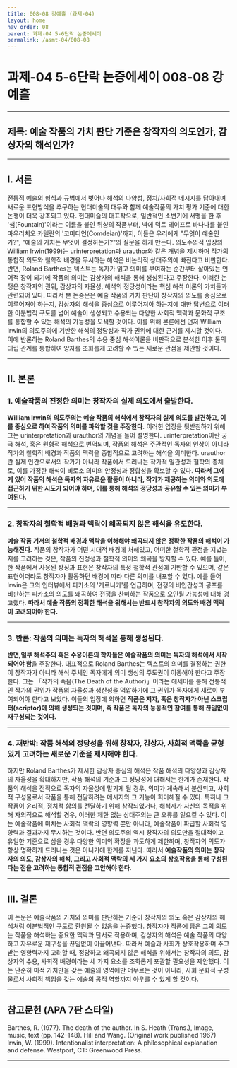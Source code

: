 ```yaml
---
title: 008-08 강예흘 (과제-04)
layout: home
nav_order: 08
parent: 과제-04 5-6단락 논증에세이
permalink: /asmt-04/008-08
---
```


# 과제-04 5-6단락 논증에세이 008-08 강예흘 

---

## 제목: 예술 작품의 가치 판단 기준은 창작자의 의도인가, 감상자의 해석인가?

---

## I. 서론

전통적 예술의 형식과 규범에서 벗어나 해석의 다양성, 정치/사회적 메시지를 담아내며 새로운 표현방식을 추구하는 현대미술의 대두와 함께 예술작품의 가치 평가 기준에 대한 논쟁이 더욱 강조되고 있다. 현대미술의 대표작으로, 일반적인 소변기에 서명을 한 후 '샘(Fountain)'이라는 이름을 붙인 뒤샹의 작품부터, 벽에 덕트 테이프로 바나나를 붙인 마우리치오 카텔란의 '코미디언(Comdeian)'까지, 이들은 우리에게 "무엇이 예술인가?", "예술의 가치는 무엇이 결정하는가?"의 질문을 하게 만든다. 의도주의적 입장의 William Irwin(1999)는 urinterpretation과 urauthor와 같은 개념을 제시하며 작가의 통합적 의도와 철학적 배경을 무시하는 해석은 비논리적 상대주의에 빠진다고 비판한다.반면, Roland Barthes는 텍스트는 독자가 읽고 의미를 부여하는 순간부터 살아있는 언어적 장이 되기에 작품의 의미는 감상자의 해석을 통해 생성된다고 주장한다. 이러한 논쟁은 창작자의 권위, 감상자의 자율성, 해석의 정당성이라는 핵심 해석 이론의 가치들과 관련되어 있다. 따라서 본 논증문은 예술 작품의 가치 판단이 창작자의 의도를 중심으로 이루어져야 하는지, 감상자의 해석을 중심으로 이루어져야 하는지에 대한 답변으로 이러한 이분법적 구도를 넘어 예술이 생성되고 수용되는 다양한 사회적 맥락과 문화적 구조를 통합할 수 있는 해석의 가능성을 모색할 것이다. 이를 위해 본론에선 먼저 William Irwin의 의도주의에 기반한 해석의 정당성과 작가 권위에 대한 근거를 제시할 것이다. 이에 반론하는 Roland Barthes의 수용 중심 해석이론을 비판적으로 분석한 이후 둘의 대립 관계를 통합하여 양자를 조화롭게 고려할 수 있는 새로운 관점을 제안할 것이다. 


---

## II. 본론

### 1. 예술작품의 진정한 의미는 창작자의 실제 의도에서 출발한다.

**William Irwin의 의도주의는 예술 작품의 해석에서 창작자의 실제 의도를 발견하고, 이를 중심으로 하여 작품의 의미를 파악할 것을 주장한다.** 이러한 입장을 뒷받침하기 위해 그는 urinterpretation과 urauthor의 개념을 들어 설명한다. urinterpretation이란 궁극 해석, 혹은 원형적 해석으로 번역되며, 작품의 해석은 주관적인 독자의 인상이 아니라 작가의 철학적 배경과 작품의 맥락을 종합적으로 고려하는 해석을 의미한다. urauthor란 실제 인간으로서의 작가가 아니라 작품에서 드러나는 작가적 일관성과 철학의 총체로, 이를 가정한 해석이 비로소 의미의 안정성과 정합성을 확보할 수 있다. **따라서 그에게 있어 작품의 해석은 독자의 자유로운 활동이 아니라, 작가가 제공하는 의미와 의도에 접근하기 위한 시도가 되어야 하며, 이를 통해 해석의 정당성과 공유할 수 있는 의미가 부여된다.**

---

### 2. 창작자의 철학적 배경과 맥락이 왜곡되지 않은 해석을 유도한다.

**예술 작품 기저의 철학적 배경과 맥락을 이해해야 왜곡되지 않은 정확한 작품의 해석이 가능해진다.** 작품의 창작자가 어떤 시대적 배경에 처해있고, 어떠한 철학적 관점을 지녔는지를 고려하는 것은, 작품의 진정성과 철학적 의미의 왜곡을 방지할 수 있다. 예를 들어, 한 작품에서 사용된 상징과 표현은 창작자의 특정 철학적 관점에 기반할 수 있으며, 같은 표현이더라도 창작자가 활동하던 배경에 따라 다른 의미를 내포할 수 있다. 예를 들어 Irwin은 그의 인터뷰에서 피카소의 '게르니카'를 언급하며, 전쟁의 비인간성과 공포를 비판하는 피카소의 의도를 왜곡하여 전쟁을 찬미하는 작품으로 오인될 가능성에 대해 경고했다. **따라서 예술 작품의 정확한 해석을 위해서는 반드시 창작자의 의도와 배경 맥락이 고려되어야 한다.**

---

### 3. 반론: 작품의 의미는 독자의 해석을 통해 생성된다.

**반면,일부 해석주의 혹은 수용이론의 학자들은 예술작품의 의미는 독자의 해석에서 시작되어야 함**을 주장한다. 대표적으로 Roland Barthes는 텍스트의 의미를 결정하는 권한이 창작자가 아니라 해석 주체인 독자에게 의미 생성의 주도권이 이동해야 한다고 주장한다. 그는  「작가의 죽음(The Death of the Author)」이라는 에세이를 통해 전통적인 작가의 권위가 작품의 자율성과 생산성을 억압하기에 그 권위가 독자에게 새로이 부여되어야 한다고 보았다. 이들의 입장에 의하면 **작품은 저자, 혹은 창작자가 아닌 스크립터(scriptor)에 의해 생성되는 것이며, 즉 작품은 독자의 능동적인 참여를 통해 끊임없이 재구성되는 것이다.**

---

### 4. 재반박: 작품 해석의 정당성을 위해 창작자, 감상자, 사회적 맥락을 균형있게 고려하는 새로운 기준을 제시해야 한다.

하지만 Roland Barthes가 제시한 감상자 중심의 해석은 작품 해석의 다양성과 감상자의 자율성을 확대하지만, 작품 해석의 기준과 그 정당성에 대해서는 한계가 존재한다. 작품의 해석을 전적으로 독자의 자율성에 맡기게 될 경우, 의미가 계속해서 분산되고, 사회적 구성물로서 작품을 통해 전달하려는 메시지와 그 기능이 희미해질 수 있다. 특히나 그 작품이 윤리적, 정치적 함의를 전달하기 위해 창작되었거나, 해석자가 자신의 목적을 위해 자의적으로 해석할 경우, 이러한 제한 없는 상대주의는 큰 오류를 일으킬 수 있다. 이는 예술작품에 미치는 사회적 맥락의 영향력 뿐만 아니라, 예술작품이 파급할 사회적 영향력과 결과까지 무시하는 것이다. 반면 의도주의 역시 창작자의 의도만을 절대적이고 유일한 기준으로 삼을 경우 다양한 의미의 확장을 과도하게 제한하며, 창작자의 의도가 항상 명확하게 드러나는 것은 아니기에 한계를 지닌다. 따라서 **예술작품의 의미는 창작자의 의도, 감상자의 해석, 그리고 사회적 맥락의 세 가지 요소의 상호작용을 통해 구성된다는 점을 고려하는 통합적 관점을 고안해야 한다**.

---

## III. 결론 

이 논문은 예술작품의 가치와 의미를 판단하는 기준이 창작자의 의도 혹은 감상자의 해석처럼 이분법적인 구도로 환원될 수 없음을 논증했다. 창작자가 작품에 담은 그의 의도는 작품을 해석하는 중요한 맥락과 단서로 작용하며, 감상자의 해석은 예술 작품의 다양하고 자유로운 재구성을 끊임없이 이끌어낸다. 따라서 예술과 사회가 상호작용하며 주고받는 영향력까지 고려할 때, 정당하고 왜곡되지 않은 해석을 위해서는 창작자의 의도, 감상자의 수용, 사회적 배경이라는 세 가지 요소를 조화롭게 포괄할 필요성을 제안했다. 이는 단순히 미적 가치만을 갖는 예술의 영역에만 머무르는 것이 아니라, 사회 문화적 구성물로서 사회적 책임을 갖는 예술의 공적 역할까지 아우를 수 있게 할 것이다.  

---

## 참고문헌 (APA 7판 스타일)

Barthes, R. (1977). The death of the author. In S. Heath (Trans.), Image, music, text (pp. 142–148). Hill and Wang. (Original work published 1967)
Irwin, W. (1999). Intentionalist interpretation: A philosophical explanation and defense. Westport, CT: Greenwood Press.

---